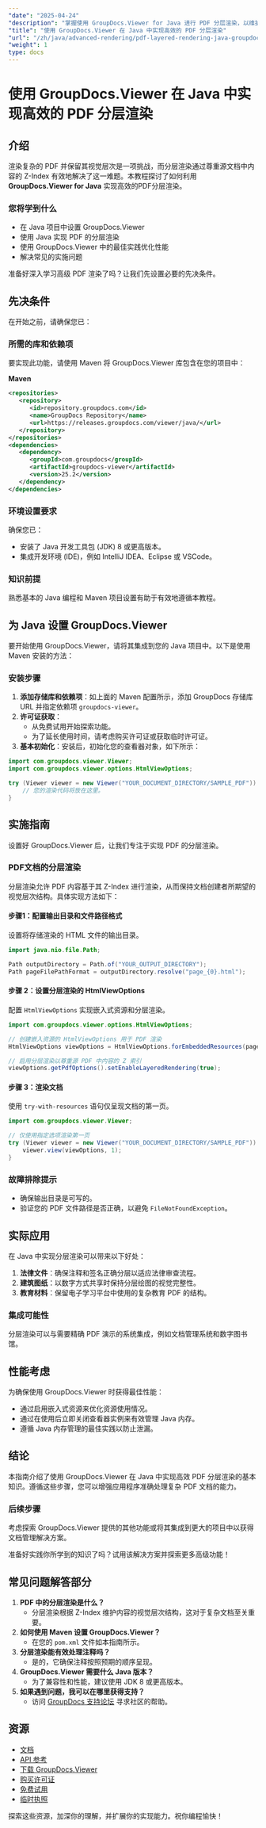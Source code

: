 ```yaml
---
"date": "2025-04-24"
"description": "掌握使用 GroupDocs.Viewer for Java 进行 PDF 分层渲染，以维护视觉层次结构和 Z-Index。学习设置、实现和最佳实践。"
"title": "使用 GroupDocs.Viewer 在 Java 中实现高效的 PDF 分层渲染"
"url": "/zh/java/advanced-rendering/pdf-layered-rendering-java-groupdocs-viewer/"
"weight": 1
type: docs
---
```

# 使用 GroupDocs.Viewer 在 Java 中实现高效的 PDF 分层渲染

## 介绍

渲染复杂的 PDF 并保留其视觉层次是一项挑战，而分层渲染通过尊重源文档中内容的 Z-Index 有效地解决了这一难题。本教程探讨了如何利用 **GroupDocs.Viewer for Java** 实现高效的PDF分层渲染。

### 您将学到什么

- 在 Java 项目中设置 GroupDocs.Viewer
- 使用 Java 实现 PDF 的分层渲染
- 使用 GroupDocs.Viewer 中的最佳实践优化性能
- 解决常见的实施问题

准备好深入学习高级 PDF 渲染了吗？让我们先设置必要的先决条件。

## 先决条件

在开始之前，请确保您已：

### 所需的库和依赖项

要实现此功能，请使用 Maven 将 GroupDocs.Viewer 库包含在您的项目中：

**Maven**
```xml
<repositories>
   <repository>
      <id>repository.groupdocs.com</id>
      <name>GroupDocs Repository</name>
      <url>https://releases.groupdocs.com/viewer/java/</url>
   </repository>
</repositories>
<dependencies>
   <dependency>
      <groupId>com.groupdocs</groupId>
      <artifactId>groupdocs-viewer</artifactId>
      <version>25.2</version>
   </dependency>
</dependencies>
```

### 环境设置要求

确保您已：
- 安装了 Java 开发工具包 (JDK) 8 或更高版本。
- 集成开发环境 (IDE)，例如 IntelliJ IDEA、Eclipse 或 VSCode。

### 知识前提

熟悉基本的 Java 编程和 Maven 项目设置有助于有效地遵循本教程。

## 为 Java 设置 GroupDocs.Viewer

要开始使用 GroupDocs.Viewer，请将其集成到您的 Java 项目中。以下是使用 Maven 安装的方法：

### 安装步骤

1. **添加存储库和依赖项**：如上面的 Maven 配置所示，添加 GroupDocs 存储库 URL 并指定依赖项 `groupdocs-viewer`。
2. **许可证获取**：
   - 从免费试用开始探索功能。
   - 为了延长使用时间，请考虑购买许可证或获取临时许可证。
3. **基本初始化**：安装后，初始化您的查看器对象，如下所示：

```java
import com.groupdocs.viewer.Viewer;
import com.groupdocs.viewer.options.HtmlViewOptions;

try (Viewer viewer = new Viewer("YOUR_DOCUMENT_DIRECTORY/SAMPLE_PDF")) {
    // 您的渲染代码将放在这里。
}
```

## 实施指南

设置好 GroupDocs.Viewer 后，让我们专注于实现 PDF 的分层渲染。

### PDF文档的分层渲染

分层渲染允许 PDF 内容基于其 Z-Index 进行渲染，从而保持文档创建者所期望的视觉层次结构。具体实现方法如下：

#### 步骤1：配置输出目录和文件路径格式

设置将存储渲染的 HTML 文件的输出目录。

```java
import java.nio.file.Path;

Path outputDirectory = Path.of("YOUR_OUTPUT_DIRECTORY");
Path pageFilePathFormat = outputDirectory.resolve("page_{0}.html");
```

#### 步骤 2：设置分层渲染的 HtmlViewOptions

配置 `HtmlViewOptions` 实现嵌入式资源和分层渲染。

```java
import com.groupdocs.viewer.options.HtmlViewOptions;

// 创建嵌入资源的 HtmlViewOptions 用于 PDF 渲染
HtmlViewOptions viewOptions = HtmlViewOptions.forEmbeddedResources(pageFilePathFormat);

// 启用分层渲染以尊重源 PDF 中内容的 Z 索引
viewOptions.getPdfOptions().setEnableLayeredRendering(true);
```

#### 步骤 3：渲染文档

使用 `try-with-resources` 语句仅呈现文档的第一页。

```java
import com.groupdocs.viewer.Viewer;

// 仅使用指定选项渲染第一页
try (Viewer viewer = new Viewer("YOUR_DOCUMENT_DIRECTORY/SAMPLE_PDF")) {
    viewer.view(viewOptions, 1);
}
```

### 故障排除提示

- 确保输出目录是可写的。
- 验证您的 PDF 文件路径是否正确，以避免 `FileNotFoundException`。

## 实际应用

在 Java 中实现分层渲染可以带来以下好处：

1. **法律文件**：确保注释和签名正确分层以适应法律审查流程。
2. **建筑图纸**：以数字方式共享时保持分层绘图的视觉完整性。
3. **教育材料**：保留电子学习平台中使用的复杂教育 PDF 的结构。

### 集成可能性

分层渲染可以与需要精确 PDF 演示的系统集成，例如文档管理系统和数字图书馆。

## 性能考虑

为确保使用 GroupDocs.Viewer 时获得最佳性能：
- 通过启用嵌入式资源来优化资源使用情况。
- 通过在使用后立即关闭查看器实例来有效管理 Java 内存。
- 遵循 Java 内存管理的最佳实践以防止泄漏。

## 结论

本指南介绍了使用 GroupDocs.Viewer 在 Java 中实现高效 PDF 分层渲染的基本知识。遵循这些步骤，您可以增强应用程序准确处理复杂 PDF 文档的能力。

### 后续步骤

考虑探索 GroupDocs.Viewer 提供的其他功能或将其集成到更大的项目中以获得文档管理解决方案。

准备好实践你所学到的知识了吗？试用该解决方案并探索更多高级功能！

## 常见问题解答部分

1. **PDF 中的分层渲染是什么？**
   - 分层渲染根据 Z-Index 维护内容的视觉层次结构，这对于复杂文档至关重要。
2. **如何使用 Maven 设置 GroupDocs.Viewer？**
   - 在您的 `pom.xml` 文件如本指南所示。
3. **分层渲染能有效处理注释吗？**
   - 是的，它确保注释按照预期的顺序呈现。
4. **GroupDocs.Viewer 需要什么 Java 版本？**
   - 为了兼容性和性能，建议使用 JDK 8 或更高版本。
5. **如果遇到问题，我可以在哪里获得支持？**
   - 访问 [GroupDocs 支持论坛](https://forum.groupdocs.com/c/viewer/9) 寻求社区的帮助。

## 资源

- [文档](https://docs.groupdocs.com/viewer/java/)
- [API 参考](https://reference.groupdocs.com/viewer/java/)
- [下载 GroupDocs.Viewer](https://releases.groupdocs.com/viewer/java/)
- [购买许可证](https://purchase.groupdocs.com/buy)
- [免费试用](https://releases.groupdocs.com/viewer/java/)
- [临时执照](https://purchase.groupdocs.com/temporary-license/)

探索这些资源，加深你的理解，并扩展你的实现能力。祝你编程愉快！